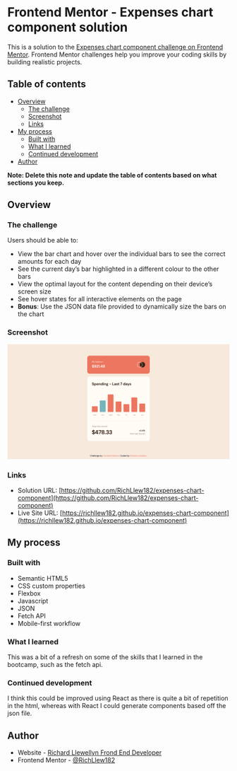 # Frontend Mentor - Expenses chart component solution

This is a solution to the [Expenses chart component challenge on Frontend Mentor](https://www.frontendmentor.io/challenges/expenses-chart-component-e7yJBUdjwt). Frontend Mentor challenges help you improve your coding skills by building realistic projects. 

## Table of contents

- [Overview](#overview)
  - [The challenge](#the-challenge)
  - [Screenshot](#screenshot)
  - [Links](#links)
- [My process](#my-process)
  - [Built with](#built-with)
  - [What I learned](#what-i-learned)
  - [Continued development](#continued-development)
- [Author](#author)


**Note: Delete this note and update the table of contents based on what sections you keep.**

## Overview

### The challenge

Users should be able to:

- View the bar chart and hover over the individual bars to see the correct amounts for each day
- See the current day’s bar highlighted in a different colour to the other bars
- View the optimal layout for the content depending on their device’s screen size
- See hover states for all interactive elements on the page
- **Bonus**: Use the JSON data file provided to dynamically size the bars on the chart

### Screenshot

![](./assets/images/screenshot.png)

### Links

- Solution URL: [https://github.com/RichLlew182/expenses-chart-component](https://github.com/RichLlew182/expenses-chart-component)
- Live Site URL: [https://richllew182.github.io/expenses-chart-component](https://richllew182.github.io/expenses-chart-component)

## My process

### Built with

- Semantic HTML5
- CSS custom properties
- Flexbox
- Javascript
- JSON
- Fetch API
- Mobile-first workflow

### What I learned

This was a bit of a refresh on some of the skills that I learned in the bootcamp, such as the fetch api. 

### Continued development

I think this could be improved using React as there is quite a bit of repetition in the html, whereas with React I could generate components based off the json file. 

## Author

- Website - [Richard Llewellyn Frond End Developer](https://richllew.dev/)
- Frontend Mentor - [@RichLlew182](https://www.frontendmentor.io/profile/RichLlew182)